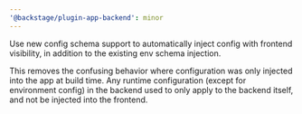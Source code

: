 ```yaml
---
'@backstage/plugin-app-backend': minor
---
```


Use new config schema support to automatically inject config with frontend visibility, in addition to the existing env schema injection.

This removes the confusing behavior where configuration was only injected into the app at build time. Any runtime configuration (except for environment config) in the backend used to only apply to the backend itself, and not be injected into the frontend.
